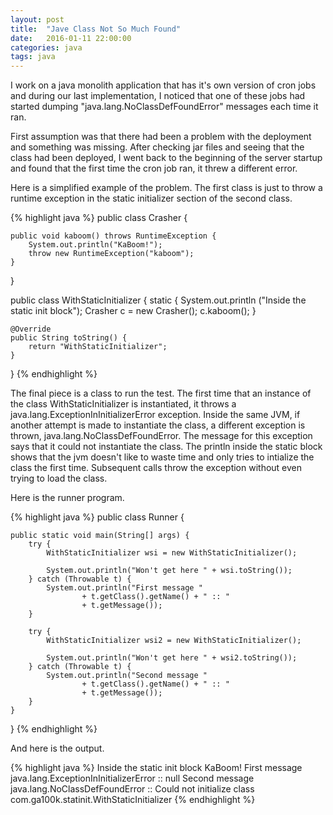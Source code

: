 ```yaml
---
layout: post
title:  "Jave Class Not So Much Found"
date:   2016-01-11 22:00:00
categories: java
tags: java
---
```

I work on a java monolith application that has it's own version of cron jobs
and during our last implementation, I noticed that one of these jobs 
had started dumping "java.lang.NoClassDefFoundError" messages each time it ran.

First assumption was that there had been a problem with the deployment
and something was missing.  After checking jar files and seeing that the 
class had been deployed, I went back to the beginning of the server startup
and found that the first time the cron job ran, it threw a different error.


Here is a simplified example of the problem.  The first class is just
to throw a runtime exception in the static initializer section of the 
second class.

{% highlight java %}
public class Crasher {

	public void kaboom() throws RuntimeException {
		System.out.println("KaBoom!");
		throw new RuntimeException("kaboom");
	}
}

public class WithStaticInitializer {
	static {
		System.out.println ("Inside the static init block");
		Crasher c = new Crasher();
		c.kaboom();
	}

	@Override
	public String toString() {
		return "WithStaticInitializer";
	}
}
{% endhighlight %}

The final piece is a class to run the test.  The first time that an instance
of the class WithStaticInitializer is instantiated, it throws a 
java.lang.ExceptionInInitializerError exception.  Inside the same JVM, if 
another attempt is made to instantiate the class, a different exception is 
thrown, java.lang.NoClassDefFoundError.  The message for this exception
says that it could not instantiate the class.  The println inside the 
static block shows that the jvm doesn't like to waste time and only tries
to intialize the class the first time.  Subsequent calls throw the exception 
without even trying to load the class.

Here is the runner program.

{% highlight java %}
public class Runner {

	public static void main(String[] args) {
		try {
			WithStaticInitializer wsi = new WithStaticInitializer();
			
			System.out.println("Won't get here " + wsi.toString());
		} catch (Throwable t) {
			System.out.println("First message "
					+ t.getClass().getName() + " :: "
					+ t.getMessage());
		}
		
		try {
			WithStaticInitializer wsi2 = new WithStaticInitializer();
			
			System.out.println("Won't get here " + wsi2.toString());
		} catch (Throwable t) {
			System.out.println("Second message "
					+ t.getClass().getName() + " :: "
					+ t.getMessage());
		}
	}
}
{% endhighlight %}

And here is the output.

{% highlight java %}
Inside the static init block
KaBoom!
First message java.lang.ExceptionInInitializerError :: null
Second message java.lang.NoClassDefFoundError :: Could not initialize class com.ga100k.statinit.WithStaticInitializer
{% endhighlight %}

